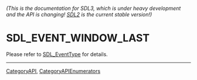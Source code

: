 ###### (This is the documentation for SDL3, which is under heavy development and the API is changing! [SDL2](https://wiki.libsdl.org/SDL2/) is the current stable version!)
# SDL_EVENT_WINDOW_LAST

Please refer to [SDL_EventType](SDL_EventType) for details.

----
[CategoryAPI](CategoryAPI), [CategoryAPIEnumerators](CategoryAPIEnumerators)

